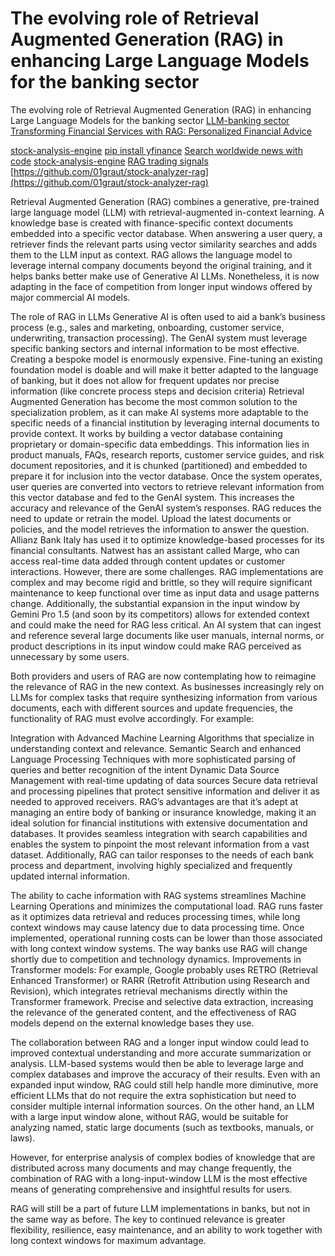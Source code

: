 <h1>The evolving role of Retrieval Augmented Generation (RAG) in enhancing Large Language Models for the banking sector</h1>

The evolving role of Retrieval Augmented Generation (RAG) in enhancing Large Language Models for the banking sector
[LLM-banking sector](https://stayrelevant.globant.com/en/technology/finance/retrieval-augmented-)
[Transforming Financial Services with RAG: Personalized Financial Advice](https://eduand-alvarez.medium.com/transforming-financial-services-with-rag-personalized-financial-advice-f58de9d2d7e0)

[stock-analysis-engine](generation/#:~:text=Retrieval%20Augmented%20Generation%20(RAG)%20combines,into%20a%20specific%20vector%20database.)
[pip install yfinance](https://pypi.org/project/yfinance/)
[Search worldwide news with code](https://newsapi.org/)
[stock-analysis-engine](https://github.com/AlgoTraders/stock-analysis-engine)
[RAG trading signals](https://github.com/01graut/stock-analyzer-rag)
[https://github.com/01graut/stock-analyzer-rag](https://github.com/01graut/stock-analyzer-rag)

Retrieval Augmented Generation (RAG) combines a generative, pre-trained large language model (LLM) with retrieval-augmented in-context learning. A knowledge base is created with finance-specific context documents embedded into a specific vector database. When answering a user query, a retriever finds the relevant parts using vector similarity searches and adds them to the LLM input as context. RAG allows the language model to leverage internal company documents beyond the original training, and it helps banks better make use of Generative AI LLMs. Nonetheless, it is now adapting in the face of competition from longer input windows offered by major commercial AI models.

The role of RAG in LLMs
Generative AI is often used to aid a bank’s business process (e.g., sales and marketing, onboarding, customer service, underwriting, transaction processing).
The GenAI system must leverage specific banking sectors and internal information to be most effective.
Creating a bespoke model is enormously expensive. Fine-tuning an existing foundation model is doable and will make it better adapted to the language of banking, but it does not allow for frequent updates nor precise information (like concrete process steps and decision criteria)
Retrieval Augmented Generation has become the most common solution to the specialization problem, as it can make AI systems more adaptable to the specific needs of a financial institution by leveraging internal documents to provide context.
It works by building a vector database containing proprietary or domain-specific data embeddings. This information lies in product manuals, FAQs, research reports, customer service guides, and risk document repositories, and it is chunked (partitioned) and embedded to prepare it for inclusion into the vector database.
Once the system operates, user queries are converted into vectors to retrieve relevant information from this vector database and fed to the GenAI system. 
This increases the accuracy and relevance of the GenAI system’s responses.
RAG reduces the need to update or retrain the model. Upload the latest documents or policies, and the model retrieves the information to answer the question.
Allianz Bank Italy has used it to optimize knowledge-based processes for its financial consultants.
Natwest has an assistant called Marge, who can access real-time data added through content updates or customer interactions.
However, there are some challenges. RAG implementations are complex and may become rigid and brittle, so they will require significant maintenance to keep functional over time as input data and usage patterns change. Additionally, the substantial expansion in the input window by Gemini Pro 1.5 (and soon by its competitors) allows for extended context and could make the need for RAG less critical. An AI system that can ingest and reference several large documents like user manuals, internal norms, or product descriptions in its input window could make RAG perceived as unnecessary by some users.

Both providers and users of RAG are now contemplating how to reimagine the relevance of RAG in the new context. As businesses increasingly rely on LLMs for complex tasks that require synthesizing information from various documents, each with different sources and update frequencies, the functionality of RAG must evolve accordingly. For example:

Integration with Advanced Machine Learning Algorithms that specialize in understanding context and relevance.
Semantic Search and enhanced Language Processing Techniques with more sophisticated parsing of queries and better recognition of the intent
Dynamic Data Source Management with real-time updating of data sources 
Secure data retrieval and processing pipelines that protect sensitive information and deliver it as needed to approved receivers.
RAG’s advantages are that it’s adept at managing an entire body of banking or insurance knowledge, making it an ideal solution for financial institutions with extensive documentation and databases. It provides seamless integration with search capabilities and enables the system to pinpoint the most relevant information from a vast dataset. Additionally, RAG can tailor responses to the needs of each bank process and department, involving highly specialized and frequently updated internal information.

The ability to cache information with RAG systems streamlines Machine Learning Operations and minimizes the computational load.
RAG runs faster as it optimizes data retrieval and reduces processing times, while long context windows may cause latency due to data processing time. 
Once implemented, operational running costs can be lower than those associated with long context window systems.
The way banks use RAG will change shortly due to competition and technology dynamics. Improvements in Transformer models: For example, Google probably uses RETRO (Retrieval Enhanced Transformer) or RARR (Retrofit Attribution using Research and Revision), which integrates retrieval mechanisms directly within the Transformer framework. Precise and selective data extraction, increasing the relevance of the generated content, and the effectiveness of RAG models depend on the external knowledge bases they use. 

The collaboration between RAG and a longer input window could lead to improved contextual understanding and more accurate summarization or analysis. LLM-based systems would then be able to leverage large and complex databases and improve the accuracy of their results. Even with an expanded input window, RAG could still help handle more diminutive, more efficient LLMs that do not require the extra sophistication but need to consider multiple internal information sources. On the other hand, an LLM with a large input window alone, without RAG, would be suitable for analyzing named, static large documents (such as textbooks, manuals, or laws).

However, for enterprise analysis of complex bodies of knowledge that are distributed across many documents and may change frequently, the combination of RAG with a long-input-window LLM is the most effective means of generating comprehensive and insightful results for users.

RAG will still be a part of future LLM implementations in banks, but not in the same way as before. The key to continued relevance is greater flexibility, resilience, easy maintenance, and an ability to work together with long context windows for maximum advantage.